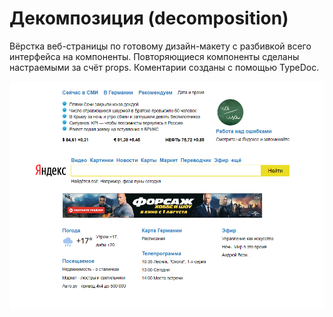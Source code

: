# Декомпозиция (decomposition)

Вёрстка веб-страницы по готовому дизайн-макету с разбивкой всего интерфейса на компоненты.
Повторяющиеся компоненты сделаны настраемыми за счёт props. Коментарии созданы c помощью TypeDoc.

<img width="900" alt="screenshot-decomposition" src="https://github.com/Mali-zi/decomposition/blob/master/src/img/screenshot-decomposition.PNG">
